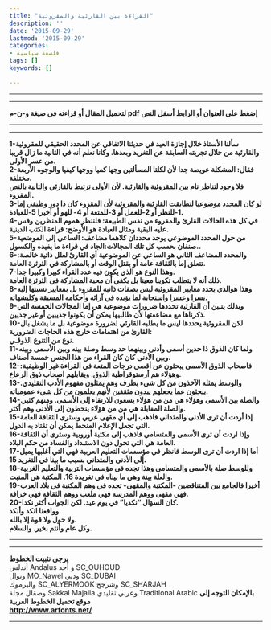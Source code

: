 ```yaml
---
title: "القراءة بين القارئية والمقروئية"
description: ''
date: '2015-09-29'
lastmod: '2015-09-29'
categories:
- فلسفة سياسية
tags: []
keywords: []

---
```

---

---

**لتحميل المقال أو قراءته في صيغة و-ن-م pdf إضغط على العنوان أو الرابط أسفل النص**

---



---

**1-سألنا الأستاذ خلال إجازة العيد في حديثنا الاتفاقي عن المحدد الحقيقي للمقروئية والقارئية من خلال تجربته السابقة عن التغريد وبعدها. وكانا نعلم أنه في الثانية ما زال قريبا من عسر الأولى.  
2-فقال: المشكلة عويصة جدا لأن لكلتا المسألتين وجها كميا ووجها كيفيا والوجوه الأربعة مختلفة.  
فلا وجود لتناظر تام بين المقروئية والقارئية. لأن الأولى ترتبط بالقارئي والثانية بالنص المقروء.  
3-لو كان المحدد موضوعيا لتطابقت القارئية والمقروئية لأن المقروء كان ذا دور وظيفي إما 1-للنظر أو 2-للعمل أو 3-للمتعة أو 4- للهو أو أخيرا 5-للعبادة.  
4-في كل هذه الحالات القارئ والمقروء من نفس الطبيعة: فلننظر هموم المنظرين وقس عليه البقية ومثال العبادة هو الأوضح: قراءة الكتب الدينية.  
5-من حول المحدد الموضوعي يوجد محددان كلاهما مضاعف: الساعي إلى الموضعية صنفان بحسب كل تلك المجالات:الجاد في قراءة ما يفيده والكسول..  
6-والمحدد المضاعف الثاني هو الساعي عن الموضوعية أي القارئ لعلل ذاتية خالصة: تتعلق إما بالثقافة عامة أو بقتل الوقت أو بالمشاركة في الثرثرة العامة.  
7-وهذا النوع هو الذي يكون فيه عدد القراء كبيرا وكبيرا جدا.  
ذلك أنه لا يتطلب تكوينا معينا بل يكفي أن محبة المشاركة في الثرثرة العامة.  
8-وهذا هوالذي يحدد معايير المقروئية ليس بصفات ذاتية للمقروء بل بمعايير نسبتها إليه يسرا وعسرا واستجابة لما يؤيده في آرائه وأحكامه المسبقة وكليشهاته.  
9-وبذلك يتبين أن القارئية تحددها ضرورات موضوعية هي إما المجالات الخمسة التي ذكرناها مع مضاعفتها لأن طالبيها يمكن أن يكونوا جدييين أو غير جديين.  
10-لكن المقروئية يحددها ليس ما يطلبه القارئي لضرورة موضوعية بل ما يشغل بال القارئ من اهتمامات خارج هذه الحاجات الضرورية:  
نوع من التنوع الذوقـي.  
11-ولما كان الذوق ذا حدين أسمى وأدنى وبينهما حد وسط وصلة بينه وبين الأسمى وبينه وبين الأدنى كان كان القراء من هذا الجنس خمسة أصناف.  
12-فاصحاب الذوق الأسمى يبحثون عن أقصى درجات المتعة في القراءة غير الوظيفية: وهؤلاء هم أرستوقراطية الذوق. ويقابلهم اصحاب ذوق الرعاع.  
13-والوسط يمثله الآخذون من كل شيء بطرف وهم يمثلون مفهوم الأدب التقليدي. يبحثون عما يجعلهم يبدون مثقفين لأنهم يعلمون من كل شيء عمومياته.  
14-والصلة بين الأسمى وهؤلاء هي من من هؤلاء يسعون للارتقاء إلى الأسمى. ومنهم كثير. والصلة المقابلة هي من من هؤلاء ينحطون إلى الأدنى وهم أكثر.  
15-إذا أردت أن ترى الأدنى والمتداني فاذهب إلى أي مقهى عربي وسترى الثقافة العامة التي تجعل الإعلام المنحط يمكن أن تقتاد به الدول.  
16-وإذا اردت أن ترى الأسمى والمتسامي فاذهب إلى مكتبة أوروبية وسترى أن الثقافة العامة هي التي تحول دون الاستبداد والفساد من حكم البلاد.  
17-أما إذا اردت أن ترى الوسط فانظر في مؤسسات التعليم العربية فهي التي أغلبها يميل إلى الأدنى والمتداني بسبب ما بينا في التغريد 15.  
18-وللوسط صلة بالأسمى والمتسامى وهذا تجده في مؤسسات التربية والتعليم الغربية والعلة بينة وهي ما بيناه في تغريدة 16. المكتبة هي المنبت.  
19-أخيرا فالجامع بين المتناقضين -المكتبة والمقهى- تجده في وهم المكتبة في بلاد العرب فهي مقهى ووهم المدرسة فهي ملعب ووهم الثقافة فهي خرافة.  
20-كان السؤال “نكديا” في يوم عيد. لكن الجواب أكثر نكدا.  
وواقعنا انكد وأنكد.  
ولا حول ولا قوة إلا بالله.  
وكل عام وأنتم بخير. والسلام.**

---

---

**يرجى تثبيت الخطوط**   
 أندلس Andalus  و أحد SC\_OUHOUD  
 ونوال MO\_Nawel  ودبي SC\_DUBAI   
 واليرموك SC\_ALYERMOOK  وشرجح SC\_SHARJAH   
 وصقال مجلة Sakkal Majalla وعربي تقليدي Traditional Arabic  **بالإمكان التوجه إلى موقع تحميل الخطوط العربية  
 http://www.arfonts.net/**

---

###